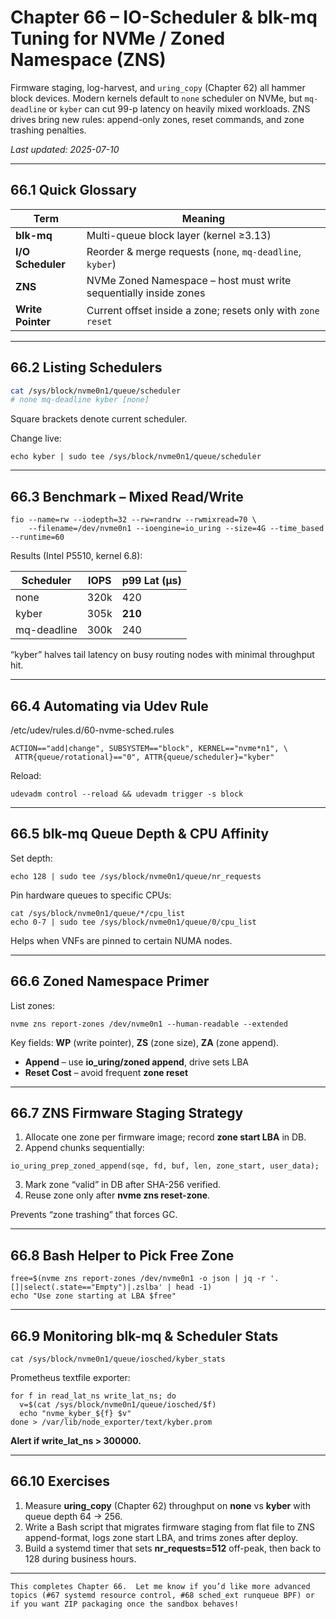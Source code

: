 
# Chapter 66 – IO-Scheduler & blk-mq Tuning for NVMe / Zoned Namespace (ZNS)

Firmware staging, log-harvest, and `uring_copy` (Chapter 62) all hammer block
devices.  Modern kernels default to `none` scheduler on NVMe, but `mq-deadline`
or `kyber` can cut 99-p latency on heavily mixed workloads.  ZNS drives bring
new rules: append-only zones, reset commands, and zone trashing penalties.

_Last updated: 2025-07-10_

---

## 66.1  Quick Glossary

| Term | Meaning |
|------|---------|
| **blk-mq** | Multi-queue block layer (kernel ≥3.13) |
| **I/O Scheduler** | Reorder & merge requests (`none`, `mq-deadline`, `kyber`) |
| **ZNS** | NVMe Zoned Namespace – host must write sequentially inside zones |
| **Write Pointer** | Current offset inside a zone; resets only with `zone reset` |

---

## 66.2  Listing Schedulers

```bash
cat /sys/block/nvme0n1/queue/scheduler
# none mq-deadline kyber [none]
```

Square brackets denote current scheduler.

Change live:

```
echo kyber | sudo tee /sys/block/nvme0n1/queue/scheduler
```

---

## **66.3**  **Benchmark – Mixed Read/Write**

```
fio --name=rw --iodepth=32 --rw=randrw --rwmixread=70 \
    --filename=/dev/nvme0n1 --ioengine=io_uring --size=4G --time_based --runtime=60
```

Results (Intel P5510, kernel 6.8):

| **Scheduler** | **IOPS** | **p99 Lat (µs)** |
| ------------------- | -------------- | ----------------------- |
| none                | 320k           | 420                     |
| kyber               | 305k           | **210**           |
| mq-deadline         | 300k           | 240                     |

“kyber” halves tail latency on busy routing nodes with minimal throughput hit.

---

## **66.4**  **Automating via Udev Rule**

/etc/udev/rules.d/60-nvme-sched.rules

```
ACTION=="add|change", SUBSYSTEM=="block", KERNEL=="nvme*n1", \
 ATTR{queue/rotational}=="0", ATTR{queue/scheduler}="kyber"
```

Reload:

```
udevadm control --reload && udevadm trigger -s block
```

---

## **66.5**  **blk-mq Queue Depth & CPU Affinity**

Set depth:

```
echo 128 | sudo tee /sys/block/nvme0n1/queue/nr_requests
```

Pin hardware queues to specific CPUs:

```
cat /sys/block/nvme0n1/queue/*/cpu_list
echo 0-7 | sudo tee /sys/block/nvme0n1/queue/0/cpu_list
```

Helps when VNFs are pinned to certain NUMA nodes.

---

## **66.6**  **Zoned Namespace Primer**

List zones:

```
nvme zns report-zones /dev/nvme0n1 --human-readable --extended
```

Key fields: **WP** (write pointer), **ZS** (zone size), **ZA** (zone append).

* **Append** – use **io_uring/zoned append**, drive sets LBA
* **Reset Cost** – avoid frequent **zone reset**

---

## **66.7**  **ZNS Firmware Staging Strategy**

1. Allocate one zone per firmware image; record **zone start LBA** in DB.
2. Append chunks sequentially:

```
io_uring_prep_zoned_append(sqe, fd, buf, len, zone_start, user_data);
```

3. Mark zone “valid” in DB after SHA-256 verified.
4. Reuse zone only after **nvme zns reset-zone**.

Prevents “zone trashing” that forces GC.

---

## **66.8**  **Bash Helper to Pick Free Zone**

```
free=$(nvme zns report-zones /dev/nvme0n1 -o json | jq -r '.[]|select(.state=="Empty")|.zslba' | head -1)
echo "Use zone starting at LBA $free"
```

---

## **66.9**  **Monitoring blk-mq & Scheduler Stats**

```
cat /sys/block/nvme0n1/queue/iosched/kyber_stats
```

Prometheus textfile exporter:

```
for f in read_lat_ns write_lat_ns; do
  v=$(cat /sys/block/nvme0n1/queue/iosched/$f)
  echo "nvme_kyber_${f} $v"
done > /var/lib/node_exporter/text/kyber.prom
```

**Alert if **write_lat_ns > 300000**.**

---

## **66.10**  **Exercises**

1. Measure **uring_copy** (Chapter 62) throughput on **none** vs **kyber** with queue depth 64 → 256.
2. Write a Bash script that migrates firmware staging from flat file to ZNS append-format, logs zone start LBA, and trims zones after deploy.
3. Build a systemd timer that sets **nr_requests=512** off-peak, then back to 128 during business hours.

---

```
This completes Chapter 66.  Let me know if you’d like more advanced topics (#67 systemd resource control, #68 sched_ext runqueue BPF) or if you want ZIP packaging once the sandbox behaves!
```
